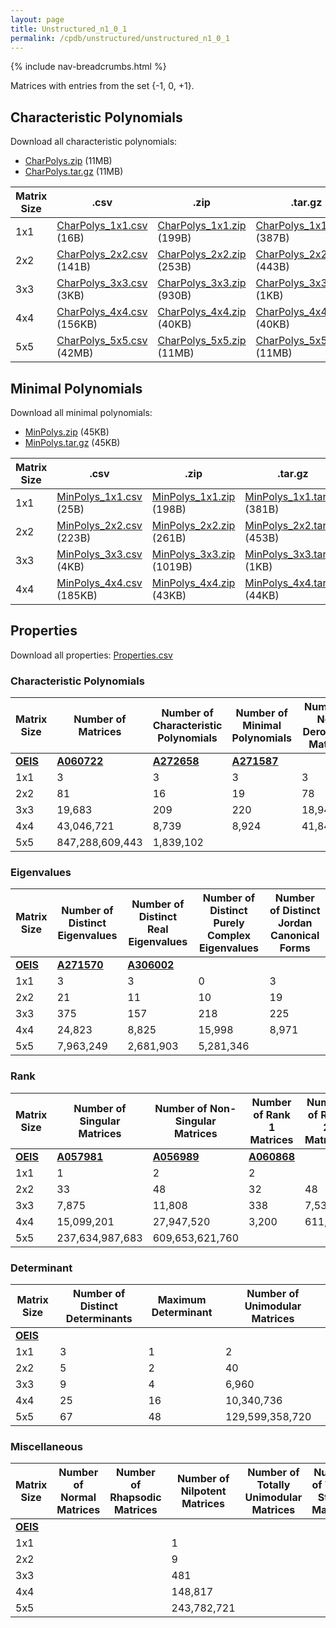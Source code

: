 ```yaml
---
layout: page
title: Unstructured_n1_0_1
permalink: /cpdb/unstructured/unstructured_n1_0_1
---
```


{% include nav-breadcrumbs.html %}

Matrices with entries from the set {-1, 0, +1}.

## Characteristic Polynomials

Download all characteristic polynomials:
- <a href="http://cpdb.bohemianmatrices.com/Unstructured/Unstructured_n1_0_1/Data/CharPolys.zip">CharPolys.zip</a> (11MB)
- <a href="http://cpdb.bohemianmatrices.com/Unstructured/Unstructured_n1_0_1/Data/CharPolys.tar.gz">CharPolys.tar.gz</a> (11MB)

| Matrix Size | .csv | .zip | .tar.gz |
| --- | --- | --- | --- |
| 1x1 | <a href="http://cpdb.bohemianmatrices.com/Unstructured/Unstructured_n1_0_1/Data/CharPolys_1x1.csv">CharPolys_1x1.csv</a> (16B)| <a href="http://cpdb.bohemianmatrices.com/Unstructured/Unstructured_n1_0_1/Data/CharPolys_1x1.zip">CharPolys_1x1.zip</a> (199B)| <a href="http://cpdb.bohemianmatrices.com/Unstructured/Unstructured_n1_0_1/Data/CharPolys_1x1.tar.gz">CharPolys_1x1.tar.gz</a> (387B) |
| 2x2 | <a href="http://cpdb.bohemianmatrices.com/Unstructured/Unstructured_n1_0_1/Data/CharPolys_2x2.csv">CharPolys_2x2.csv</a> (141B)| <a href="http://cpdb.bohemianmatrices.com/Unstructured/Unstructured_n1_0_1/Data/CharPolys_2x2.zip">CharPolys_2x2.zip</a> (253B)| <a href="http://cpdb.bohemianmatrices.com/Unstructured/Unstructured_n1_0_1/Data/CharPolys_2x2.tar.gz">CharPolys_2x2.tar.gz</a> (443B) |
| 3x3 | <a href="http://cpdb.bohemianmatrices.com/Unstructured/Unstructured_n1_0_1/Data/CharPolys_3x3.csv">CharPolys_3x3.csv</a> (3KB)| <a href="http://cpdb.bohemianmatrices.com/Unstructured/Unstructured_n1_0_1/Data/CharPolys_3x3.zip">CharPolys_3x3.zip</a> (930B)| <a href="http://cpdb.bohemianmatrices.com/Unstructured/Unstructured_n1_0_1/Data/CharPolys_3x3.tar.gz">CharPolys_3x3.tar.gz</a> (1KB) |
| 4x4 | <a href="http://cpdb.bohemianmatrices.com/Unstructured/Unstructured_n1_0_1/Data/CharPolys_4x4.csv">CharPolys_4x4.csv</a> (156KB)| <a href="http://cpdb.bohemianmatrices.com/Unstructured/Unstructured_n1_0_1/Data/CharPolys_4x4.zip">CharPolys_4x4.zip</a> (40KB)| <a href="http://cpdb.bohemianmatrices.com/Unstructured/Unstructured_n1_0_1/Data/CharPolys_4x4.tar.gz">CharPolys_4x4.tar.gz</a> (40KB) |
| 5x5 | <a href="http://cpdb.bohemianmatrices.com/Unstructured/Unstructured_n1_0_1/Data/CharPolys_5x5.csv">CharPolys_5x5.csv</a> (42MB)| <a href="http://cpdb.bohemianmatrices.com/Unstructured/Unstructured_n1_0_1/Data/CharPolys_5x5.zip">CharPolys_5x5.zip</a> (11MB)| <a href="http://cpdb.bohemianmatrices.com/Unstructured/Unstructured_n1_0_1/Data/CharPolys_5x5.tar.gz">CharPolys_5x5.tar.gz</a> (11MB) |

## Minimal Polynomials

Download all minimal polynomials:
- <a href="http://cpdb.bohemianmatrices.com/Unstructured/Unstructured_n1_0_1/Data/MinPolys.zip">MinPolys.zip</a> (45KB)
- <a href="http://cpdb.bohemianmatrices.com/Unstructured/Unstructured_n1_0_1/Data/MinPolys.tar.gz">MinPolys.tar.gz</a> (45KB)

| Matrix Size | .csv | .zip | .tar.gz |
| --- | --- | --- | --- |
| 1x1 | <a href="http://cpdb.bohemianmatrices.com/Unstructured/Unstructured_n1_0_1/Data/MinPolys_1x1.csv">MinPolys_1x1.csv</a> (25B)| <a href="http://cpdb.bohemianmatrices.com/Unstructured/Unstructured_n1_0_1/Data/MinPolys_1x1.zip">MinPolys_1x1.zip</a> (198B)| <a href="http://cpdb.bohemianmatrices.com/Unstructured/Unstructured_n1_0_1/Data/MinPolys_1x1.tar.gz">MinPolys_1x1.tar.gz</a> (381B) |
| 2x2 | <a href="http://cpdb.bohemianmatrices.com/Unstructured/Unstructured_n1_0_1/Data/MinPolys_2x2.csv">MinPolys_2x2.csv</a> (223B)| <a href="http://cpdb.bohemianmatrices.com/Unstructured/Unstructured_n1_0_1/Data/MinPolys_2x2.zip">MinPolys_2x2.zip</a> (261B)| <a href="http://cpdb.bohemianmatrices.com/Unstructured/Unstructured_n1_0_1/Data/MinPolys_2x2.tar.gz">MinPolys_2x2.tar.gz</a> (453B) |
| 3x3 | <a href="http://cpdb.bohemianmatrices.com/Unstructured/Unstructured_n1_0_1/Data/MinPolys_3x3.csv">MinPolys_3x3.csv</a> (4KB)| <a href="http://cpdb.bohemianmatrices.com/Unstructured/Unstructured_n1_0_1/Data/MinPolys_3x3.zip">MinPolys_3x3.zip</a> (1019B)| <a href="http://cpdb.bohemianmatrices.com/Unstructured/Unstructured_n1_0_1/Data/MinPolys_3x3.tar.gz">MinPolys_3x3.tar.gz</a> (1KB) |
| 4x4 | <a href="http://cpdb.bohemianmatrices.com/Unstructured/Unstructured_n1_0_1/Data/MinPolys_4x4.csv">MinPolys_4x4.csv</a> (185KB)| <a href="http://cpdb.bohemianmatrices.com/Unstructured/Unstructured_n1_0_1/Data/MinPolys_4x4.zip">MinPolys_4x4.zip</a> (43KB)| <a href="http://cpdb.bohemianmatrices.com/Unstructured/Unstructured_n1_0_1/Data/MinPolys_4x4.tar.gz">MinPolys_4x4.tar.gz</a> (44KB) |



## Properties

Download all properties: <a href="http://cpdb.bohemianmatrices.com/Unstructured/Unstructured_n1_0_1/Properties.csv">Properties.csv</a>

### Characteristic Polynomials

| Matrix Size | Number of Matrices | Number of Characteristic Polynomials | Number of Minimal Polynomials | Number of Non-Derogatory Matrices | Maximum Characteristic Height |
| --- | --- | --- | --- | --- | --- |
| [__OEIS__](https://oeis.org/) | [__A060722__](https://oeis.org/A060722) | [__A272658__](https://oeis.org/A272658) | [__A271587__](https://oeis.org/A271587) | | |
| 1x1 | 3 | 3 | 3 | 3 | 1 |
| 2x2 | 81 | 16 | 19 | 78 | 2 |
| 3x3 | 19,683 | 209 | 220 | 18,942 | 6 |
| 4x4 | 43,046,721 | 8,739 | 8,924 | 41,840,168 | 16 |
| 5x5 | 847,288,609,443 | 1,839,102 | | | 80 |

### Eigenvalues

| Matrix Size | Number of Distinct Eigenvalues | Number of Distinct Real Eigenvalues | Number of Distinct Purely Complex Eigenvalues | Number of Distinct Jordan Canonical Forms |
| --- | --- | --- | --- | --- |
| [__OEIS__](https://oeis.org/) | [__A271570__](https://oeis.org/A271570) | [__A306002__](https://oeis.org/A306002) | | |
| 1x1 | 3 | 3 | 0 | 3 |
| 2x2 | 21 | 11 | 10 | 19 |
| 3x3 | 375 | 157 | 218 | 225 |
| 4x4 | 24,823 | 8,825 | 15,998 | 8,971 |
| 5x5 | 7,963,249 | 2,681,903 | 5,281,346 | |

### Rank

| Matrix Size | Number of Singular Matrices | Number of Non-Singular Matrices | Number of Rank 1 Matrices | Number of Rank 2 Matrices | Number of Rank 3 Matrices | Number of Rank 4 Matrices | Number of Rank 5 Matrices |
| --- | --- | --- | --- | --- | --- | --- | --- |
| [__OEIS__](https://oeis.org/) | [__A057981__](https://oeis.org/A057981) | [__A056989__](https://oeis.org/A056989) | [__A060868__](https://oeis.org/A060868) | | | | |
| 1x1 | 1 | 2 | 2 | | | | |
| 2x2 | 33 | 48 | 32 | 48 | | | |
| 3x3 | 7,875 | 11,808 | 338 | 7,536 | 11,808 | | |
| 4x4 | 15,099,201 | 27,947,520 | 3,200 | 611,520 | 14,484,480 | 27,947,520 | |
| 5x5 | 237,634,987,683 | 609,653,621,760 | | | | | |

### Determinant

| Matrix Size | Number of Distinct Determinants | Maximum Determinant | Number of Unimodular Matrices |
| --- | --- | --- | --- |
| [__OEIS__](https://oeis.org/) | | | |
| 1x1 | 3 | 1 | 2 |
| 2x2 | 5 | 2 | 40 |
| 3x3 | 9 | 4 | 6,960 |
| 4x4 | 25 | 16 | 10,340,736 |
| 5x5 | 67 | 48 | 129,599,358,720 |

### Miscellaneous

| Matrix Size | Number of Normal Matrices | Number of Rhapsodic Matrices | Number of Nilpotent Matrices | Number of Totally Unimodular Matrices | Number of Type I Stable Matrices | Number of Type II Stable Matrices |
| --- | --- | --- | --- | --- | --- | --- |
| [__OEIS__](https://oeis.org/) | | | | | | |
| 1x1 | | | 1 | | | |
| 2x2 | | | 9 | | | |
| 3x3 | | | 481 | | | |
| 4x4 | | | 148,817 | | | |
| 5x5 | | | 243,782,721 | | | |
